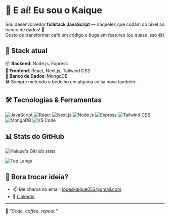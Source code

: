 # 👋 E aí! Eu sou o Kaique

Sou desenvolvedor **fullstack JavaScript** — daqueles que codam do pixel ao banco de dados! 🚀  
Gosto de transformar café em código e bugs em features (ou quase isso 😅)

## 🚧 Stack atual

📦 **Backend**: Node.js, Express  
🎨 **Frontend**: React, Next.js, Tailwind CSS  
🧠 **Banco de Dados**: MongoDB  
🛠️ Sempre metendo o bedelho em alguma coisa nova também...

## 🛠️ Tecnologias & Ferramentas

![JavaScript](https://img.shields.io/badge/-JavaScript-black?style=flat-square&logo=javascript)
![React](https://img.shields.io/badge/-React-black?style=flat-square&logo=react)
![Next.js](https://img.shields.io/badge/-Next.js-black?style=flat-square&logo=next.js)
![Node.js](https://img.shields.io/badge/-Node.js-black?style=flat-square&logo=node.js)
![Express](https://img.shields.io/badge/-Express-black?style=flat-square&logo=express)
![Tailwind CSS](https://img.shields.io/badge/-Tailwind%20CSS-38B2AC?style=flat-square&logo=tailwind-css)
![MongoDB](https://img.shields.io/badge/-MongoDB-4EA94B?style=flat-square&logo=mongodb)
![VS Code](https://img.shields.io/badge/-VS%20Code-007ACC?style=flat-square&logo=visual-studio-code)

## 📊 Stats do GitHub

![Kaique's GitHub stats](https://github-readme-stats.vercel.app/api?username=kaiquehor&show_icons=true&theme=tokyonight)

![Top Langs](https://github-readme-stats.vercel.app/api/top-langs/?username=kaiquehor&layout=compact&theme=tokyonight)

## 🤙 Bora trocar ideia?

- 📫 Me chama no email: lopeskaique053@gmail.com  
- 💼 [LinkedIn](https://www.linkedin.com/in/kaiquehor)

---

💬 *"Code, coffee, repeat."*

